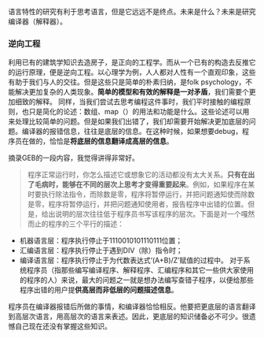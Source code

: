 语言特性的研究有利于思考语言，但是它远远不是终点。未来是什么？未来是研究编译器（解释器）。
### 逆向工程
利用已有的建筑学知识去造房子，是正向的工程学。而从一个已有的构造去反推它的运行原理，便是逆向工程。以心理学为例，人人都对人性有一个直观印象，这些有助于我们与人的交往。但是这些只是简单的朴素归纳，是folk psychology，不能解决更加复杂的人类现象。**简单的模型和有效的解释是一对矛盾**，我们需要个更加细致的解释。
同样，当我们尝试去思考编程这件事时，我们平时接触的编程原则，也只是简化的论述：数组、map（）的用法和功能是什么。这些论述可以用来处理比较简单的问题。但是如果我们出错了，我们却需要开始解决更加底层的问题。编译器的报错信息，往往是底层的信息。在这种时候，如果想要debug，程序员在做的，恰恰是**将底层的信息翻译成高层的信息**。

摘录GEB的一段内容，我觉得讲得非常好。
> 程序正常运行时，你怎么描述它或想象它的活动都没有太大关系。**只有在出了毛病时，能够在不同的层次上思考才变得重要起来**。例如，如果程序在某时要执行除法指令，而除数是零，程序将暂停运行，并把问题通知使而除数是零，程序将暂停运行，并把问题通知使用者，报告程序中出错的位置。但是，给出说明的层次往往低于程序员书写该程序的层次。下面是对一个嘎然而止的程序的三个平行的描述：
* 机器语言层：程序执行停止于1110010101110111位置；
* 汇编语言层：程序执行停止于遇到DIV（除）指令时；
* 编译语言层：程序执行停止于为代数表达式‘(A+B)/Z’赋值的过程中。
对于系统程序员（指那些编写编译程序、解释程序、汇编程序和其它一些供大家使用的程序的人）来说，最大的问题之一就是想办法编写查错子程序，以便给那些程序出错的用户提**供高层而非低层的问题描述信息**。

程序员在编译器报错后所做的事情，和编译器恰恰相反。他要把更底层的语言翻译到高层次语言，用高层次的语言来表述。因此，更底层的知识储备必不可少。很遗憾自己现在还没有掌握这些知识。
